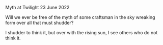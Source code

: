 Myth at Twilight
23 June 2022

Will we ever
be free of the myth
of some craftsman in the sky
wreaking form over all that must shudder?

I shudder to think it,
but over with the rising sun,
I see others who do not think it.  